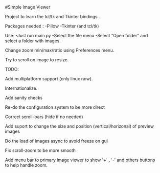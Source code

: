 #Simple Image Viewer

Project to learn the tcl/tk and Tkinter bindings .

Packages needed : 
-Pillow
-Tkinter (and tcl/tk)

Use: 
-Just run main.py 
-Select the file menu 
-Select "Open folder" and select a folder with images. 

Change zoom min/max/ratio using Preferences menu.

Try to scroll on image to resize. 


TODO:

Add multiplatform support (only linux now).

Internationalize.

Add sanity checks

Re-do the configuration system to be more direct 

Correct scroll-bars (hide if no needed)

Add suport to change the size and position (vertical/horizonal) 
of preview images

Do the load of images async to avoid freeze on gui

Fix scroll-zoom to be more smooth

Add menu bar to primary image viewer to show '+' , '-' and others
buttons to help handle zoom.




	
